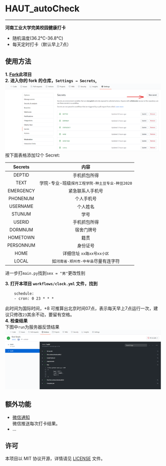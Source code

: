 # HAUT_autoCheck

------

**河南工业大学完美校园健康打卡**
* 随机温度(36.2℃-36.8℃)
* 每天定时打卡（默认早上7点）
## 使用方法 
**1. [Fork](https://github.com/YooKing/HAUT_autoCheck/fork)此项目**  
**2. 进入你的 fork 的仓库，`Settings → Secrets`,**  
![](/img/secret.png)
按下面表格添加12个 Secret:

<div align=center>

| Secrets| 内容 |
| :----:| :----: |
|DEPTID|手机抓包所得|
|TEXT|学院-专业-班级`探月工程学院-种土豆专业-种豆2020`
|EMERGENCY|紧急联系人手机号|
|PHONENUM|个人手机号|
|USERNAME|个人姓名|
|STUNUM|学号|
|USERID|手机抓包所得|
|DORMNUM|宿舍门牌号|
|HOMETOWN|籍贯|
|PERSONNUM|身份证号|
|HOME|详细住址 `xx路xx号xx小区`|
|LOCAL|如`河南省-郑州市-中牟县`尽量有连字符
</div>  

进一步打`main.py`找到`sex = "男"`更改性别

**3. 打开本项目 `workflows/clock.yml` 文件，找到**
```
    schedule:
    - cron: 0 23 * * * 
```
此时间为国际时间，+8 可推算出北京时间07点，表示每天早上7点运行一次，建议只修改`23`其余不动，要留有空格。  
**4. 检查结果**  
下图中`run`为服务器反馈结果
![](/img/result.png)  

## 额外功能
* [微信通知](https://github.com/YooKing/HAUT_autoCheck/wiki#wechat)  
微信推送每次打卡结果。
* ...


## 许可

本项目以 MIT 协议开源，详情请见 [LICENSE](LICENSE) 文件。